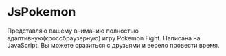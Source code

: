 # JsPokemon
Представляю вашему вниманию полностью адаптивную(кроссбраузерную) игру Pokemon Fight.
Написана на JavaScript.
Вы можете сразиться с друзьями и весело провести время.
